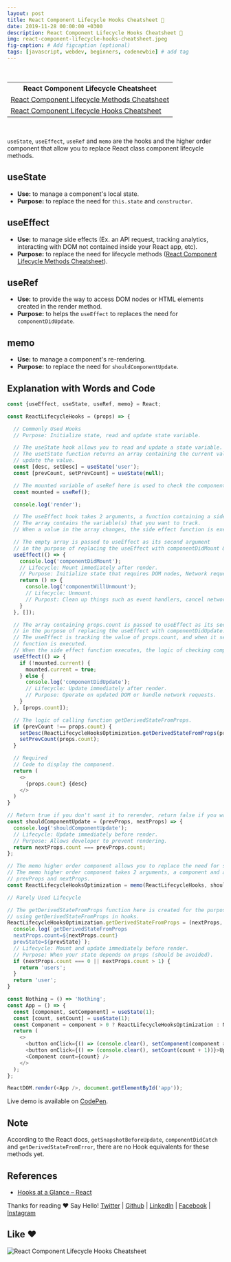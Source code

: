 ```yaml
---
layout: post
title: React Component Lifecycle Hooks Cheatsheet 📄
date: 2019-11-28 00:00:00 +0300
description: React Component Lifecycle Hooks Cheatsheet 📄
img: react-component-lifecycle-hooks-cheatsheet.jpeg
fig-caption: # Add figcaption (optional)
tags: [javascript, webdev, beginners, codenewbie] # add tag
---
```


<br/>

<table>
  <tr>
    <th>React Component Lifecycle Cheatsheet</th>
  </tr>
  <tr>
    <td><a href="/react-component-lifecycle-methods-cheatsheet">React Component Lifecycle Methods Cheatsheet</a></td>
  </tr>
  <tr>
    <td><a href="/react-component-lifecycle-hooks-cheatsheet">React Component Lifecycle Hooks Cheatsheet</a></td>
  </tr>
</table>

<br/>

`useState`, `useEffect`, `useRef` and `memo` are the hooks and the higher order component that allow you to replace React class component lifecycle methods.

## useState

* <strong>Use:</strong> to manage a component's local state.
* <strong>Purpose:</strong> to replace the need for `this.state` and `constructor`.

## useEffect

* <strong>Use:</strong> to manage side effects (Ex. an API request, tracking analytics, interacting with DOM not contained inside your React app, etc).
* <strong>Purpose:</strong> to replace the need for lifecycle methods (<a href="https://dev.to/bunlong/react-component-lifecycle-methods-cheatsheet-1eaf">React Component Lifecycle Methods Cheatsheet</a>).

## useRef

* <strong>Use:</strong> to provide the way to access DOM nodes or HTML elements created in the render method.
* <strong>Purpose:</strong> to helps the `useEffect` to replaces the need for `componentDidUpdate`.

## memo

* <strong>Use:</strong> to manage a component's re-rendering.
* <strong>Purpose:</strong> to replace the need for `shouldComponentUpdate`.

## Explanation with Words and Code

```javascript
const {useEffect, useState, useRef, memo} = React;

const ReactLifecycleHooks = (props) => {

  // Commonly Used Hooks
  // Purpose: Initialize state, read and update state variable.

  // The useState hook allows you to read and update a state variable.
  // The usetState function returns an array containing the current value and the function to 
  // update the value.        
  const [desc, setDesc] = useState('user');
  const [prevCount, setPrevCount] = useState(null);

  // The mounted variable of useRef here is used to check the component is rendered.
  const mounted = useRef();

  console.log('render');

  // The useEffect hook takes 2 arguments, a function containing a side effect action and an array.
  // The array contains the variable(s) that you want to track.
  // When a value in the array changes, the side effect function is executed.

  // The empty array is passed to useEffect as its second argument
  // in the purpose of replacing the useEffect with componentDidMount & componentWillUnmount.
  useEffect(() => {
    console.log('componentDidMount');
    // Lifecycle: Mount immediately after render.
    // Purpose: Initialize state that requires DOM nodes, Network requests and side effects.
    return () => {
      console.log('componentWillUnmount');
      // Lifecycle: Unmount.
      // Purpost: Clean up things such as event handlers, cancel network request, etc.
    }
  }, []);

  // The array containing props.count is passed to useEffect as its second argument
  // in the purpose of replacing the useEffect with componentDidUpdate.
  // The useEffect is tracking the value of props.count, and when it sees a change, the side effect
  // function is executed.
  // When the side effect function executes, the logic of checking componentDidUpdate is executed.
  useEffect(() => {
    if (!mounted.current) {
      mounted.current = true;
    } else {
      console.log('componentDidUpdate');
      // Lifecycle: Update immediately after render.
      // Purpose: Operate on updated DOM or handle network requests.
    }
  }, [props.count]);

  // The logic of calling function getDerivedStateFromProps.
  if (prevCount !== props.count) {
    setDesc(ReactLifecycleHooksOptimization.getDerivedStateFromProps(props, desc));
    setPrevCount(props.count);
  }

  // Required
  // Code to display the component.
  return (
    <>
      {props.count} {desc}
    </>
  )
}

// Return true if you don't want it to rerender, return false if you want it to render.
const shouldComponentUpdate = (prevProps, nextProps) => {
  console.log('shouldComponentUpdate');
  // Lifecycle: Update immediately before render.
  // Purpose: Allows developer to prevent rendering.
  return nextProps.count === prevProps.count;
};

// The memo higher order component allows you to replace the need for shouldComponentUpdate.
// The memo higher order component takes 2 arguments, a component and a comparison function of 
// prevProps and nextProps.
const ReactLifecycleHooksOptimization = memo(ReactLifecycleHooks, shouldComponentUpdate);

// Rarely Used Lifecycle

// The getDerivedStateFromProps function here is created for the purpose of 
// using getDerivedStateFromProps in hooks.
ReactLifecycleHooksOptimization.getDerivedStateFromProps = (nextProps, prevState) => {
  console.log(`getDerivedStateFromProps
  nextProps.count=${nextProps.count}
  prevState=${prevState}`);
  // Lifecycle: Mount and update immediately before render.
  // Purpose: When your state depends on props (should be avoided).
  if (nextProps.count === 0 || nextProps.count > 1) {
    return 'users';
  }
  return 'user';
}

const Nothing = () => 'Nothing';
const App = () => {
  const [component, setComponent] = useState(1);
  const [count, setCount] = useState(1);
  const Component = component > 0 ? ReactLifecycleHooksOptimization : Nothing;  
  return (
    <>
      <button onClick={() => (console.clear(), setComponent(component > 0 ? 0 : 1))}>Mount/Unmount</button>
      <button onClick={() => (console.clear(), setCount(count + 1))}>Update value</button>
      <Component count={count} />
    </>
  );
};

ReactDOM.render(<App />, document.getElementById('app'));
```

Live demo is available on <a href="https://codepen.io/Bunlong/pen/zYYXpZK">CodePen</a>.

## Note

According to the React docs, `getSnapshotBeforeUpdate`, `componentDidCatch` and `getDerivedStateFromError`, there are no Hook equivalents for these methods yet.

## References

* <a href="https://reactjs.org/docs/hooks-intro.html">Hooks at a Glance – React</a>

Thanks for reading ❤
Say Hello! <a href="https://twitter.com/bunlongvan">Twitter</a> | <a href="https://github.com/bunlong">Github</a> | <a href="https://www.linkedin.com/in/bunlongvan">LinkedIn</a> | <a href="https://www.facebook.com/codervlog">Facebook</a> | <a href="https://www.instagram.com/codervlog">Instagram</a>

## Like ❤️

![React Component Lifecycle Hooks Cheatsheet]({{site.baseurl}}/assets/img/react-component-lifecycle-hooks-cheatsheet.png)
